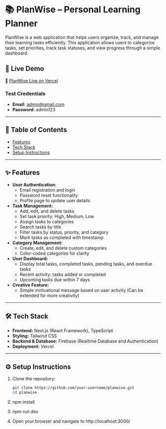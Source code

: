 # 📚 PlanWise – Personal Learning Planner

PlanWise is a web application that helps users organize, track, and manage their learning tasks efficiently. This application allows users to categorize tasks, set priorities, track task statuses, and view progress through a simple dashboard.

## 🚀 Live Demo
🔗 [PlanWise Live on Vercel](https://planwise-one.vercel.app/login)

### Test Credentials
- **Email:** admin@gmail.com  
- **Password:** admin123

---

## 📄 Table of Contents
- [Features](#features)
- [Tech Stack](#tech-stack)
- [Setup Instructions](#setup-instructions)

---

## ✨ Features
- **User Authentication:**
  - Email registration and login
  - Password reset functionality
  - Profile page to update user details
- **Task Management:**
  - Add, edit, and delete tasks
  - Set task priority: High, Medium, Low
  - Assign tasks to categories
  - Search tasks by title
  - Filter tasks by status, priority, and category
  - Mark tasks as completed with timestamp
- **Category Management:**
  - Create, edit, and delete custom categories
  - Color-coded categories for clarity
- **User Dashboard:**
  - Display total tasks, completed tasks, pending tasks, and overdue tasks
  - Recent activity: tasks added or completed
  - Upcoming tasks due within 7 days
- **Creative Feature:**
  - Simple motivational message based on user activity (Can be extended for more creativity)

---

## 🛠️ Tech Stack
- **Frontend:** Next.js (React Framework), TypeScript
- **Styling:** Tailwind CSS
- **Backend & Database:** Firebase (Realtime Database and Authentication)
- **Deployment:** Vercel

---

## ⚙️ Setup Instructions

1. Clone the repository:
   ```bash
   git clone https://github.com/your-username/planwise.git
   cd planwise
   ```

2. npm install

3. npm run dev

4. Open your browser and navigate to http://localhost:3000/   
